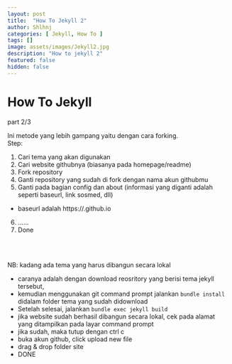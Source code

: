 ```yaml
---
layout: post
title:  "How To Jekyll 2"
author: Shlhnj
categories: [ Jekyll, How To ]
tags: []
image: assets/images/Jekyll2.jpg
description: "How to jekyll 2"
featured: false
hidden: false
---
```


# How To Jekyll <br>
part 2/3

Ini metode yang lebih gampang yaitu dengan cara forking. <br>
Step: <br>
1. Cari tema yang akan digunakan
2. Cari website githubnya (biasanya pada homepage/readme)
3. Fork repository 
4. Ganti repository yang sudah di fork dengan nama akun githubmu
5. Ganti pada bagian config dan about (informasi yang diganti adalah seperti baseurl, link sosmed, dll)
- baseurl adalah https://<namaakungithubmu>.github.io
6. ......
7. Done

<br>
<br>

NB: kadang ada tema yang harus dibangun secara lokal <br>
- caranya adalah dengan download reosritory yang berisi tema jekyll tersebut, 
- kemudian menggunakan git command prompt jalankan  ```bundle install``` didalam folder tema yang sudah didownload
- Setelah selesai, jalankan ```bundle exec jekyll build```
- jika website sudah berhasil dibangun secara lokal, cek pada alamat yang ditampilkan pada layar command prompt
- jika sudah, maka tutup dengan ctrl c
- buka akun github, click upload new file
- drag & drop folder site 
- DONE

